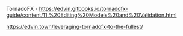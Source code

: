
TornadoFX - https://edvin.gitbooks.io/tornadofx-guide/content/11.%20Editing%20Models%20and%20Validation.html

https://edvin.town/leveraging-tornadofx-to-the-fullest/